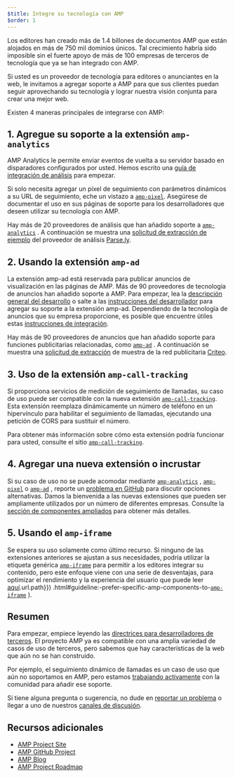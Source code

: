 ```yaml
---
$title: Integre su tecnología con AMP
$order: 1
---
```


Los editores han creado más de 1.4 billones de documentos AMP que están alojados en más de 750 mil dominios únicos. Tal crecimiento habría sido imposible sin el fuerte apoyo de más de 100 empresas de terceros de tecnología que ya se han integrado con AMP.

Si usted es un proveedor de tecnología para editores o anunciantes en la web, le invitamos a agregar soporte a AMP para que sus clientes puedan seguir aprovechando su tecnología y lograr nuestra visión conjunta para crear una mejor web.

Existen 4 maneras principales de integrarse con AMP:

## 1. Agregue su soporte a la extensión `amp-analytics`

AMP Analytics le permite enviar eventos de vuelta a su servidor basado en disparadores configurados por usted. Hemos escrito una [guía de integración de análisis](../../../documentation/guides-and-tutorials/optimize-measure/configure-analytics/index.md) para empezar.

Si solo necesita agregar un píxel de seguimiento con parámetros dinámicos a su URL de seguimiento, eche un vistazo a [`amp-pixel`](../../../documentation/components/reference/amp-pixel.md). Asegúrese de documentar el uso en sus páginas de soporte para los desarrolladores que deseen utilizar su tecnología con AMP.

Hay más de 20 proveedores de análisis que han añadido soporte a [`amp-analytics`](../../../documentation/components/reference/amp-analytics.md) . A continuación se muestra una [solicitud de extracción de ejemplo](https://github.com/ampproject/amphtml/pull/1595) del proveedor de análisis [Parse.ly](https://www.parsely.com/help/integration/google-amp/).

## 2. Usando la extensión `amp-ad`

La extensión amp-ad está reservada para publicar anuncios de visualización en las páginas de AMP. Más de 90 proveedores de tecnología de anuncios han añadido soporte a AMP. Para empezar, lea la [descripción general del desarrollo](https://github.com/ampproject/amphtml/tree/master/ads#overview) o salte a las [instrucciones del desarrollador](https://github.com/ampproject/amphtml/tree/master/ads#developer-guidelines-for-a-pull-request) para agregar su soporte a la extensión amp-ad. Dependiendo de la tecnología de anuncios que su empresa proporcione, es posible que encuentre útiles estas [instrucciones de integración](ad-integration-guide.md).

Hay más de 90 proveedores de anuncios que han añadido soporte para funciones publicitarias relacionadas, como [`amp-ad`](../../../documentation/components/reference/amp-ad.md) . A continuación se muestra una [solicitud de extracción](https://github.com/ampproject/amphtml/pull/2299) de muestra de la red publicitaria [Criteo](https://github.com/ampproject/amphtml/blob/master/ads/criteo.md).

## 3. Uso de la extensión `amp-call-tracking`

Si proporciona servicios de medición de seguimiento de llamadas, su caso de uso puede ser compatible con la nueva extensión [`amp-call-tracking`](../../../documentation/components/reference/amp-call-tracking.md). Esta extensión reemplaza dinámicamente un número de teléfono en un hipervínculo para habilitar el seguimiento de llamadas, ejecutando una petición de CORS para sustituir el número.

Para obtener más información sobre cómo esta extensión podría funcionar para usted, consulte el sitio [`amp-call-tracking`](../../../documentation/components/reference/amp-call-tracking.md).

## 4. Agregar una nueva extensión o incrustar

Si su caso de uso no se puede acomodar mediante [`amp-analytics`](../../../documentation/components/reference/amp-analytics.md) , [`amp-pixel`](../../../documentation/components/reference/amp-pixel.md) o [`amp-ad`](../../../documentation/components/reference/amp-ad.md) , reporte un [problema en GitHub](https://github.com/ampproject/amphtml/issues/new) para discutir opciones alternativas. Damos la bienvenida a las nuevas extensiones que pueden ser ampliamente utilizados por un número de diferentes empresas. Consulte la [sección de componentes ampliados](https://github.com/ampproject/amphtml/blob/master/CONTRIBUTING.md#contributing-extended-components) para obtener más detalles.

## 5. Usando el `amp-iframe`

Se espera su uso solamente como último recurso. Si ninguno de las extensiones anteriores se ajustan a sus necesidades, podría utilizar la etiqueta genérica [`amp-iframe`](../../../documentation/components/reference/amp-iframe.md)  para permitir a los editores integrar su contenido, pero este enfoque viene con una serie de desventajas, para optimizar el rendimiento y la experiencia del usuario que puede leer [aquí](../../../documentation/components/reference/amp-iframe.md).url.path}}) .html#guideline:-prefer-specific-amp-components-to-[`amp-iframe`](../../../documentation/components/reference/amp-iframe.md) ).

## Resumen

Para empezar, empiece leyendo las [directrices para desarrolladores de terceros](https://github.com/ampproject/amphtml/blob/master/3p/README.md). El proyecto AMP ya es compatible con una amplia variedad de casos de uso de terceros, pero sabemos que hay características de la web que aún no se han construido.

Por ejemplo, el seguimiento dinámico de llamadas es un caso de uso que aún no soportamos en AMP, pero estamos [trabajando activamente](https://github.com/ampproject/amphtml/issues/5276) con la comunidad para añadir ese soporte.

Si tiene alguna pregunta o sugerencia, no dude en [reportar un problema](https://github.com/ampproject/amphtml/blob/master/CONTRIBUTING.md#filing-issues) o llegar a uno de nuestros [canales de discusión](https://github.com/ampproject/amphtml/blob/master/CONTRIBUTING.md#discussion-channels).

## Recursos adicionales

- [AMP Project Site](https://amp.dev/id/)
- [AMP GitHub Project](https://github.com/ampproject/amphtml)
- [AMP Blog](https://amphtml.wordpress.com/)
- [AMP Project Roadmap](/content/amp-dev/community/roadmap.html)
